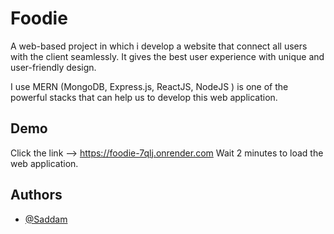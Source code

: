 
# Foodie 

 A web-based project in which i develop a 
website that connect all users with the client seamlessly. It gives the best user experience with unique and user-friendly design.

 I use MERN (MongoDB, Express.js, ReactJS, NodeJS ) is one of the powerful stacks that can help us to develop this web application. 


## Demo

Click the link --> https://foodie-7qlj.onrender.com
Wait 2 minutes to load the web application.


## Authors

- [@Saddam](https://www.github.com/saddam-bhai)

